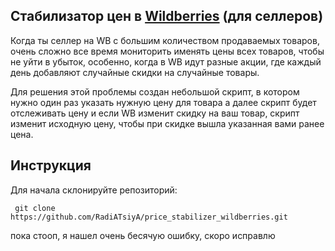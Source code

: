 ## Стабилизатор цен в <a href="https://seller.wildberries.ru">Wildberries</a> (для селлеров)
  Когда ты селлер на WB с большим количеством продаваемых товаров, очень сложно все время мониторить именять цены всех товаров, чтобы не уйти в убыток, 
особенно, когда в WB идут разные акции, где каждый день добавляют случайные скидки на случайные товары.

  Для решения этой проблемы создан небольшой скрипт, в котором нужно один раз указать нужную цену для товара а далее скрипт будет отслеживать 
цену и если WB изменит скидку на ваш товар, скрипт изменит исходную цену, чтобы при скидке вышла указанная вами ранее цена.

## Инструкция

  Для начала склонируйте репозиторий:<br>
```
 git clone https://github.com/RadiATsiyA/price_stabilizer_wildberries.git
```
пока стооп, я нашел очень бесячую ошибку, скоро исправлю
